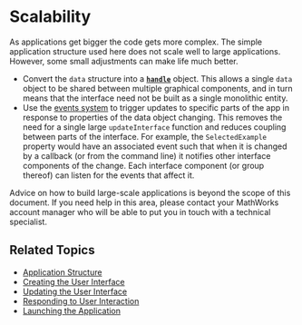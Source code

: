 # Scalability

As applications get bigger the code gets more complex. The simple application structure used here does not scale well to large applications. However, some small adjustments can make life much better.

* Convert the `data` structure into a [**`handle`**](https://www.mathworks.com/help/matlab/matlab_oop/comparing-handle-and-value-classes.html) object. This allows a single `data` object to be shared between multiple graphical components, and in turn means that the interface need not be built as a single monolithic entity.
* Use the [events system](https://www.mathworks.com/help/matlab/events-sending-and-responding-to-messages.html) to trigger updates to specific parts of the app in response to properties of the data object changing. This removes the need for a single large `updateInterface` function and reduces coupling between parts of the interface. For example, the `SelectedExample` property would have an associated event such that when it is changed by a callback (or from the command line) it notifies other interface components of the change. Each interface component (or group thereof) can listen for the events that affect it.

Advice on how to build large-scale applications is beyond the scope of this document. If you need help in this area, please contact your MathWorks account manager who will be able to put you in touch with a technical specialist.

## Related Topics
*  [Application Structure](ApplicationStructure.md)
*  [Creating the User Interface](CreateInterface.md) 
*  [Updating the User Interface](UpdateInterface.md)
*  [Responding to User Interaction](OnListSelection.md)
*  [Launching the Application](RunningIt.md)
